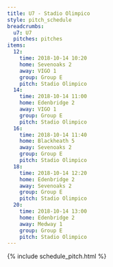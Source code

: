 ```yaml
---
title: U7 - Stadio Olimpico
style: pitch_schedule
breadcrumbs:
  u7: U7
  pitches: pitches
items:
  12:
    time: 2018-10-14 10:20
    home: Sevenoaks 2
    away: VIGO 1
    group: Group E
    pitch: Stadio Olimpico
  14:
    time: 2018-10-14 11:00
    home: Edenbridge 2
    away: VIGO 1
    group: Group E
    pitch: Stadio Olimpico
  16:
    time: 2018-10-14 11:40
    home: Blackheath 5
    away: Sevenoaks 2
    group: Group E
    pitch: Stadio Olimpico
  18:
    time: 2018-10-14 12:20
    home: Edenbridge 2
    away: Sevenoaks 2
    group: Group E
    pitch: Stadio Olimpico
  20:
    time: 2018-10-14 13:00
    home: Edenbridge 2
    away: Medway 1
    group: Group E
    pitch: Stadio Olimpico
---
```


{% include schedule_pitch.html %}
